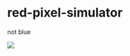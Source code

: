 # red-pixel-simulator
not blue

<a href="https://red.pixelsimulator.repl.co/"><img src="https://img.shields.io/badge/-Red Pixel Simulator-%23000000?style=for-the-badge&logo=replit"></a>